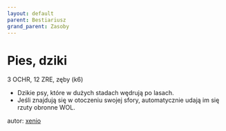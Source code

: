 ```yaml
---
layout: default
parent: Bestiariusz
grand_parent: Zasoby
---
```


# Pies, dziki

3 OCHR, 12 ZRE, zęby (k6)  

- Dzikie psy, które w dużych stadach wędrują po lasach.
- Jeśli znajdują się w otoczeniu swojej sfory, automatycznie udają im się rzuty obronne WOL.  

autor: [xenio](https://xenioinabottle.blogspot.com)
